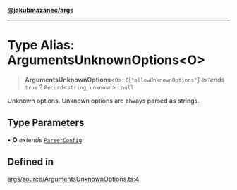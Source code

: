 [**@jakubmazanec/args**](../README.md)

---

# Type Alias: ArgumentsUnknownOptions\<O\>

> **ArgumentsUnknownOptions**\<`O`\>: `O`\[`"allowUnknownOptions"`\] _extends_ `true` ?
> `Record`\<`string`, `unknown`\> : `null`

Unknown options. Unknown options are always parsed as strings.

## Type Parameters

• **O** _extends_ [`ParserConfig`](ParserConfig.md)

## Defined in

[args/source/ArgumentsUnknownOptions.ts:4](https://github.com/jakubmazanec/tools/blob/077fa4993ebe623b1c463499cc41912353ae6eb1/packages/args/source/ArgumentsUnknownOptions.ts#L4)
